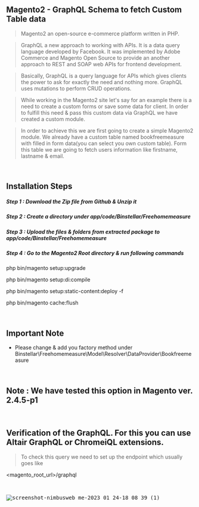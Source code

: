 ## Magento2 - GraphQL Schema to fetch Custom Table data

> Magento2 an open-source e-commerce platform written in PHP.


> GraphQL a new approach to working with APIs. It is a data query language developed by Facebook. It was implemented by Adobe Commerce and Magento Open Source to provide an another approach to REST and SOAP web APIs for frontend development.


> Basically, GraphQL is a query language for APIs which gives clients the power to ask for exactly the need and nothing more. GraphQL uses mutations to perform CRUD operations.

> While working in the Magento2 site let's say for an example there is a need to create a custom forms or save some data for client. In order to fulfill this need & pass this custom data via GraphQL we have created a custom module. 

> In order to achieve this we are first going to create a simple Magento2 module. We already have a custom table named bookfreemeasure with filled in form data(you can select you own custom table). Form this table we are going to fetch users information like firstname, lastname & email.

&nbsp;
&nbsp;

## Installation Steps

##### Step 1 : Download the Zip file from Github & Unzip it

##### Step 2 : Create a directory under app/code/Binstellar/Freehomemeasure

##### Step 3 : Upload the files & folders from extracted package to app/code/Binstellar/Freehomemeasure

##### Step 4 : Go to the Magento2 Root directory & run following commands

php bin/magento setup:upgrade 

php bin/magento setup:di:compile

php bin/magento setup:static-content:deploy -f

php bin/magento cache:flush

&nbsp;
&nbsp;

## Important Note 
- Please change & add you factory method under Binstellar\Freehomemeasure\Model\Resolver\DataProvider\Bookfreemeasure

&nbsp;
&nbsp;


## Note : We have tested this option in Magento ver. 2.4.5-p1

&nbsp;
&nbsp;

## Verification of the GraphQL. For this you can use Altair GraphQL or ChromeiQL extensions.

> To check this query we need to set up the endpoint which usually goes like
&nbsp;
&nbsp;

<magento_root_url>/graphql

&nbsp;
&nbsp;

<kbd>

![screenshot-nimbusweb me-2023 01 24-18_08_39 (1)](https://user-images.githubusercontent.com/123800304/215411774-6013a47b-9c57-4c08-9fdb-e0e1a5341e33.png)

</kbd>
